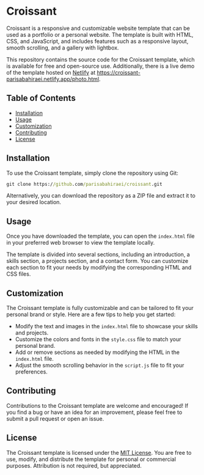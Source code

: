 # Croissant

Croissant is a responsive and customizable website template that can be used as a portfolio or a personal website. The template is built with HTML, CSS, and JavaScript, and includes features such as a responsive layout, smooth scrolling, and a gallery with lightbox.

This repository contains the source code for the Croissant template, which is available for free and open-source use. Additionally, there is a live demo of the template hosted on [Netlify](https://www.netlify.com/) at https://croissant-parisabahiraei.netlify.app/photo.html.

## Table of Contents

- [Installation](#installation)
- [Usage](#usage)
- [Customization](#customization)
- [Contributing](#contributing)
- [License](#license)

## Installation

To use the Croissant template, simply clone the repository using Git:
```cmd
git clone https://github.com/parisabahiraei/croissant.git
```

Alternatively, you can download the repository as a ZIP file and extract it to your desired location.

## Usage

Once you have downloaded the template, you can open the `index.html` file in your preferred web browser to view the template locally.

The template is divided into several sections, including an introduction, a skills section, a projects section, and a contact form. You can customize each section to fit your needs by modifying the corresponding HTML and CSS files.

## Customization

The Croissant template is fully customizable and can be tailored to fit your personal brand or style. Here are a few tips to help you get started:

- Modify the text and images in the `index.html` file to showcase your skills and projects.
- Customize the colors and fonts in the `style.css` file to match your personal brand.
- Add or remove sections as needed by modifying the HTML in the `index.html` file.
- Adjust the smooth scrolling behavior in the `script.js` file to fit your preferences.

## Contributing

Contributions to the Croissant template are welcome and encouraged! If you find a bug or have an idea for an improvement, please feel free to submit a pull request or open an issue.

## License

The Croissant template is licensed under the [MIT License](https://github.com/parisabahiraei/croissant/blob/main/LICENSE). You are free to use, modify, and distribute the template for personal or commercial purposes. Attribution is not required, but appreciated.
